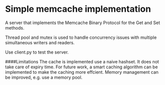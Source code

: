 # Simple memcache implementation

A server that implements the Memcache Binary Protocol for the Get and Set methods.

Thread pool and mutex is used to handle concurrency issues with multiple simultaneous writers and readers.

Use client.py to test the server.

####Limitations
The cache is implemented use a naive hashset. It does not take care of expiry time. For future work, a smart caching algorithm can be implemented to make the caching more effcient.
Memory management can be improved, e.g. use a memory pool.

